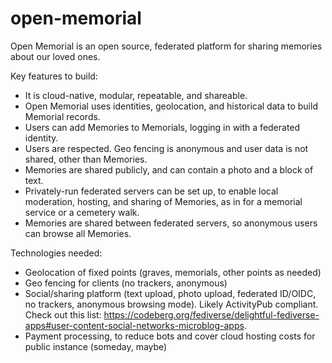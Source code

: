 # open-memorial
Open Memorial is an open source, federated platform for sharing memories about our loved ones.

Key features to build:
* It is cloud-native, modular, repeatable, and shareable.
* Open Memorial uses identities, geolocation, and historical data to build Memorial records.
* Users can add Memories to Memorials, logging in with a federated identity.
* Users are respected. Geo fencing is anonymous and user data is not shared, other than Memories.
* Memories are shared publicly, and can contain a photo and a block of text.
* Privately-run federated servers can be set up, to enable local moderation, hosting, and sharing of Memories, as in for a memorial service or a cemetery walk.
* Memories are shared between federated servers, so anonymous users can browse all Memories.

Technologies needed:
* Geolocation of fixed points (graves, memorials, other points as needed)
* Geo fencing for clients (no trackers, anonymous)
* Social/sharing platform (text upload, photo upload, federated ID/OIDC, no trackers, anonymous browsing mode). Likely ActivityPub compliant. Check out this list: https://codeberg.org/fediverse/delightful-fediverse-apps#user-content-social-networks-microblog-apps.
* Payment processing, to reduce bots and cover cloud hosting costs for public instance (someday, maybe)
